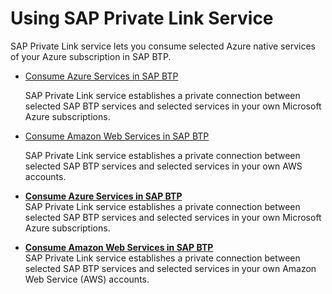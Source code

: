 <!-- loio3672119271fe4b319eaf3624870044b0 -->

# Using SAP Private Link Service

SAP Private Link service lets you consume selected Azure native services of your Azure subscription in SAP BTP.

-   [Consume Azure Services in SAP BTP](consume-azure-services-in-sap-btp-e9cc677.md) 

    SAP Private Link service establishes a private connection between selected SAP BTP services and selected services in your own Microsoft Azure subscriptions.

-   [Consume Amazon Web Services in SAP BTP](consume-amazon-web-services-in-sap-btp-5753419.md)

    SAP Private Link service establishes a private connection between selected SAP BTP services and selected services in your own AWS accounts.


-   **[Consume Azure Services in SAP BTP](consume-azure-services-in-sap-btp-e9cc677.md "SAP Private Link service  establishes
		a private connection between selected SAP BTP services and selected
		services in your own Microsoft Azure subscriptions.")**  
SAP Private Link service establishes a private connection between selected SAP BTP services and selected services in your own Microsoft Azure subscriptions.
-   **[Consume Amazon Web Services in SAP BTP](consume-amazon-web-services-in-sap-btp-5753419.md "SAP Private Link service establishes a private connection between
		selected SAP BTP services and selected services in your own Amazon Web Service  (AWS)
		accounts.")**  
SAP Private Link service establishes a private connection between selected SAP BTP services and selected services in your own Amazon Web Service \(AWS\) accounts.

